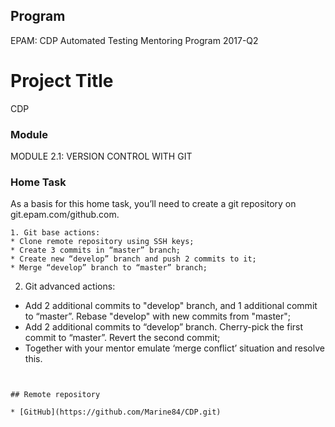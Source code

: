 ## Program

EPAM: CDP Automated Testing Mentoring Program 2017-Q2

# Project Title

CDP

### Module

MODULE 2.1: VERSION CONTROL WITH GIT


### Home Task

As a basis for this home task, you’ll need to create a git repository on git.epam.com/github.com. 

```
1. Git base actions:
* Clone remote repository using SSH keys;
* Create 3 commits in “master” branch;
* Create new “develop” branch and push 2 commits to it;
* Merge “develop” branch to “master” branch;

```

2. Git advanced actions:
* Add 2 additional commits to "develop" branch, and 1 additional commit to “master”. Rebase "develop" with new commits from "master";
* Add 2 additional commits to “develop” branch. Cherry-pick the first commit to “master”. Revert the second commit; 
* Together with your mentor emulate ‘merge conflict’ situation and resolve this.

```


## Remote repository

* [GitHub](https://github.com/Marine84/CDP.git) 